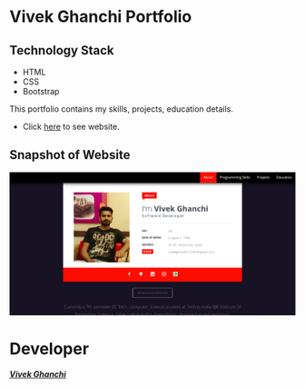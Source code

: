 Vivek Ghanchi Portfolio
=======================

##  Technology Stack

* HTML
* CSS
* Bootstrap

This portfolio contains my skills, projects, education details.

* Click [here](https://vivekghanchi.github.io) to see website.

## Snapshot of Website

![Main Page](/images/main-page.png?raw=true "Home Page")

# Developer
##### [Vivek Ghanchi](https://github.com/vivekghanchi)
